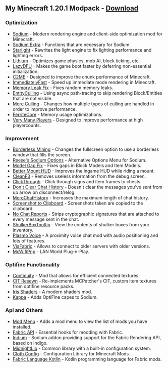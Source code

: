 ## My Minecraft 1.20.1 Modpack - [Download](https://drive.google.com/drive/folders/1_aY-u-RLR2Q_uEIh7kdub8OWdHdbCKCU?usp=sharing)
### Optimization
-   [Sodium](https://modrinth.com/mod/sodium) - Modern rendering engine and client-side optimization mod for Minecraft.
-   [Sodium Extra](https://modrinth.com/mod/sodium-extra) - Functions that are necessary for Sodium.
-   [Starlight](https://modrinth.com/mod/starlight) - Rewrites the light engine to fix lighting performance and lighting errors.
-   [Lithium](https://modrinth.com/mod/lithium) - Optimizes game physics, mob AI, block ticking, etc.
-   [LazyDFU](https://modrinth.com/mod/lazydfu) - Makes the game boot faster by deferring non-essential initialization.
-   [C2ME](https://modrinth.com/mod/c2me-fabric) - Designed to improve the chunk performance of Minecraft.
-   [ImmediatelyFast](https://modrinth.com/mod/immediatelyfast) - Speed up immediate mode rendering in Minecraft.
-   [Memory Leak Fix](https://modrinth.com/mod/memoryleakfix) - Fixes random memory leaks.
-   [EntityCulling](https://modrinth.com/mod/entityculling) - Using async path-tracing to skip rendering Block/Entities that are not visible.
-   [More Culling](https://modrinth.com/mod/moreculling) - Changes how multiple types of culling are handled in order to improve performance.
-   [FerriteCore](https://modrinth.com/mod/ferrite-core) - Memory usage optimizations.
-   [Very Many Players](https://modrinth.com/mod/vmp-fabric) - Designed to improve performance at high playercounts.
### Improvement
-   [Borderless Mining](https://modrinth.com/mod/borderless-mining) - Changes the fullscreen option to use a borderless window that fills the screen.
-   [Reese's Sodium Options](https://modrinth.com/mod/reeses-sodium-options) - Alternative Options Menu for Sodium.
-   [Model Gap Fix](https://modrinth.com/mod/modelfix) - Fixes gaps in Block Models and Item Models.
-   [Better Mount HUD](https://modrinth.com/mod/better-mount-hud) - Improves the ingame HUD while riding a mount.
-   [CleanF3](https://modrinth.com/mod/clean-f3) - Removes useless information from the debug screen.
-   [ClickThrough](https://modrinth.com/mod/clickthrough) - Click through signs and item frames to chests. 
-   [Don't Clear Chat History](https://modrinth.com/mod/dcch) - Doesn't clear the messages you've sent from up arrow on disconnect/relog.
-   [MoreChatHistory](https://modrinth.com/mod/morechathistory) - Increases the maximum length of chat history.
-   [Screenshot to Clipboard](https://modrinth.com/mod/screenshot-to-clipboard) - Screenshots taken are copied to the clipboard.
-   [No Chat Reports](https://modrinth.com/mod/no-chat-reports) - Strips cryptographic signatures that are attached to every message sent in the chat.
-   [ShulkerBoxTooltip](https://modrinth.com/mod/shulkerboxtooltip) - View the contents of shulker boxes from your inventory.
-   [Plasmo Voice](https://modrinth.com/plugin/plasmo-voice) - A proximity voice chat mod with audio positioning and lots of features.
-   [ViaFabric](https://modrinth.com/mod/viafabric) - Allows to connect to older servers with older versions.
-   [McWifiPnp](https://modrinth.com/mod/mcwifipnp) - LAN World Plug-n-Play.
### Optifine Functionality
-   [Continuity](https://modrinth.com/mod/continuity) - Mod that allows for efficient connected textures.
-   [CIT Resewn](https://modrinth.com/mod/cit-resewn) - Re-implements MCPatcher's CIT, custom item textures from optifine resource packs.
-   [Iris Shaders](https://modrinth.com/mod/iris) - A modern shaders mod.
-   [Kappa](https://modrinth.com/mod/kappa) - Adds OptiFine capes to Sodium.
### Api and Others
-   [Mod Menu](https://modrinth.com/mod/modmenu) - Adds a mod menu to view the list of mods you have installed.
-   [Fabric API](https://modrinth.com/mod/fabric-api) - Essential hooks for modding with Fabric.
-   [Indium](https://modrinth.com/mod/indium) - Sodium addon providing support for the Fabric Rendering API, based on Indigo.
-   [MidnightLib](https://modrinth.com/mod/midnightlib) - Common library with a built-in configuration system.
-   [Cloth Config](https://modrinth.com/mod/cloth-config) - Configuration Library for Minecraft Mods.
-   [Fabric Language Kotlin](https://modrinth.com/mod/fabric-language-kotlin/version/1.9.5+kotlin.1.8.22) - Kotlin programming language for Fabric mods.
